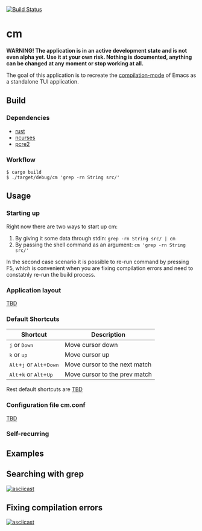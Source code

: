 [![Build Status](https://github.com/tsoding/cm/workflows/CI/badge.svg)](https://github.com/tsoding/cm/actions)

# cm

**WARNING! The application is in an active development state and is not even alpha yet. Use it at your own risk. Nothing is documented, anything can be changed at any moment or stop working at all.**

The goal of this application is to recreate the [compilation-mode] of Emacs as a standalone TUI application.

## Build

### Dependencies

- [rust](https://www.rust-lang.org/)
- [ncurses](https://invisible-island.net/ncurses/)
- [pcre2](https://www.pcre.org/)

### Workflow

```console
$ cargo build
$ ./target/debug/cm 'grep -rn String src/'
```

## Usage

### Starting up


Right now there are two ways to start up cm:
1. By giving it some data through stdin: `grep -rn String src/ | cm`
2. By passing the shell command as an argument: `cm 'grep -rn String src/'`

In the second case scenario it is possible to re-run command by pressing F5,
which is convenient when you are fixing compilation errors and need to constatnly
re-run the build process.

### Application layout

<!-- TODO(#86): Document application layout -->
[TBD](https://github.com/tsoding/cm/issues/86)

### Default Shortcuts

|Shortcut|Description|
|---|---|
|<kbd>j</kbd> or <kbd>Down</kbd>|Move cursor down|
|<kbd>k</kbd> or <kbd>up</kbd>|Move cursor up|
|<kbd>Alt</kbd>+<kbd>j</kbd> or <kbd>Alt</kbd>+<kbd>Down</kbd>|Move cursor to the next match|
|<kbd>Alt</kbd>+<kbd>k</kbd> or <kbd>Alt</kbd>+<kbd>Up</kbd>|Move cursor to the prev match|

<!-- TODO(#87): Document shortcuts -->
Rest default shortcuts are [TBD](https://github.com/tsoding/cm/issues/87)

### Configuration file cm.conf

<!-- TODO(#45): Document config format -->
[TBD](https://github.com/tsoding/cm/issues/45)

### Self-recurring

<!-- TODO(#125): Document self-recurring -->

## Examples

## Searching with grep

[![asciicast](https://asciinema.org/a/327091.svg)](https://asciinema.org/a/327091)

## Fixing compilation errors

[![asciicast](https://asciinema.org/a/337846.svg)](https://asciinema.org/a/337846)

[compilation-mode]: https://www.gnu.org/software/emacs/manual/html_node/emacs/Compilation-Mode.html
